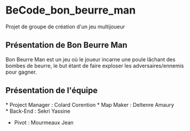 # BeCode_bon_beurre_man
Projet de groupe de création d'un jeu multijoueur


## Présentation de Bon Beurre Man

Bon Beurre Man est un jeu où le joueur incarne une poule lâchant des bombes de beurre, le but étant de faire exploser les adversaires/ennemis pour gagner.

## Présentation de l'équipe

* Project Manager : Colard Corention
* Map Maker : Deltenre Amaury
* Back-End : Sekri Yassine
* Pivot : Mourmeaux Jean
